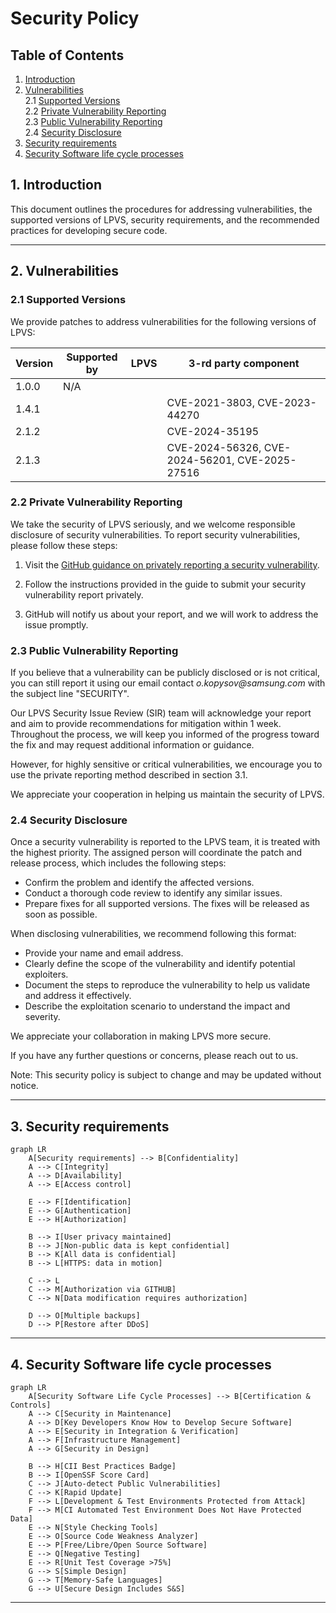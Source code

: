# Security Policy

## Table of Contents

1. [Introduction](#1-introduction)
2. [Vulnerabilities](#2-vulnerabilities)  
   2.1 [Supported Versions](#21-supported-versions)  
   2.2 [Private Vulnerability Reporting](#22-private-vulnerability-reporting)  
   2.3 [Public Vulnerability Reporting](#23-public-vulnerability-reporting)  
   2.4 [Security Disclosure](#24-security-disclosure)
3. [Security requirements](#3-security-requirements)
4. [Security Software life cycle processes](#4-security-software-life-cycle-processes)

## 1. Introduction

This document outlines the procedures for addressing vulnerabilities, the supported versions of LPVS, security requirements, and the recommended practices for developing secure code.

---

## 2. Vulnerabilities

### 2.1 Supported Versions

We provide patches to address vulnerabilities for the following versions of LPVS:

| Version     | Supported by | LPVS               | 3-rd party component                           |
| ----------- | ------------ | ------------------ | ---------------------------------------------- |
| 1.0.0       | N/A          |                    |                                                |
| 1.4.1       |              |                    | CVE-2021-3803, CVE-2023-44270                  |
| 2.1.2       |              |                    | CVE-2024-35195                                 |
| 2.1.3       |              |                    | CVE-2024-56326, CVE-2024-56201, CVE-2025-27516 |

### 2.2 Private Vulnerability Reporting

We take the security of LPVS seriously, and we welcome responsible disclosure of security vulnerabilities. To report security vulnerabilities, please follow these steps:

1. Visit the [GitHub guidance on privately reporting a security vulnerability](https://docs.github.com/en/code-security/security-advisories/guidance-on-reporting-and-writing/privately-reporting-a-security-vulnerability).

2. Follow the instructions provided in the guide to submit your security vulnerability report privately.

3. GitHub will notify us about your report, and we will work to address the issue promptly.

### 2.3 Public Vulnerability Reporting

If you believe that a vulnerability can be publicly disclosed or is not critical, you can still report it using our email contact _o.kopysov@samsung.com_ with the subject line "SECURITY".

Our LPVS Security Issue Review (SIR) team will acknowledge your report and aim to provide recommendations for mitigation within 1 week. Throughout the process, we will keep you informed of the progress toward the fix and may request additional information or guidance.

However, for highly sensitive or critical vulnerabilities, we encourage you to use the private reporting method described in section 3.1.

We appreciate your cooperation in helping us maintain the security of LPVS.

### 2.4 Security Disclosure

Once a security vulnerability is reported to the LPVS team, it is treated with the highest priority. The assigned person will coordinate the patch and release process, which includes the following steps:

- Confirm the problem and identify the affected versions.
- Conduct a thorough code review to identify any similar issues.
- Prepare fixes for all supported versions. The fixes will be released as soon as possible.

When disclosing vulnerabilities, we recommend following this format:

- Provide your name and email address.
- Clearly define the scope of the vulnerability and identify potential exploiters.
- Document the steps to reproduce the vulnerability to help us validate and address it effectively.
- Describe the exploitation scenario to understand the impact and severity.

We appreciate your collaboration in making LPVS more secure.

If you have any further questions or concerns, please reach out to us.

Note: This security policy is subject to change and may be updated without notice.

---

## 3. Security requirements

```mermaid
graph LR
    A[Security requirements] --> B[Confidentiality]
    A --> C[Integrity]
    A --> D[Availability]
    A --> E[Access control]

    E --> F[Identification]
    E --> G[Authentication]
    E --> H[Authorization]

    B --> I[User privacy maintained]
    B --> J[Non-public data is kept confidential]
    B --> K[All data is confidential]
    B --> L[HTTPS: data in motion]

    C --> L
    C --> M[Authorization via GITHUB]
    C --> N[Data modification requires authorization]

    D --> O[Multiple backups]
    D --> P[Restore after DDoS]
```

---

## 4. Security Software life cycle processes

```mermaid
graph LR
    A[Security Software Life Cycle Processes] --> B[Certification & Controls]
    A --> C[Security in Maintenance]
    A --> D[Key Developers Know How to Develop Secure Software]
    A --> E[Security in Integration & Verification]
    A --> F[Infrastructure Management]
    A --> G[Security in Design]

    B --> H[CII Best Practices Badge]
    B --> I[OpenSSF Score Card]
    C --> J[Auto-detect Public Vulnerabilities]
    C --> K[Rapid Update]
    F --> L[Development & Test Environments Protected from Attack]
    F --> M[CI Automated Test Environment Does Not Have Protected Data]
    E --> N[Style Checking Tools]
    E --> O[Source Code Weakness Analyzer]
    E --> P[Free/Libre/Open Source Software]
    E --> Q[Negative Testing]
    E --> R[Unit Test Coverage >75%]
    G --> S[Simple Design]
    G --> T[Memory-Safe Languages]
    G --> U[Secure Design Includes S&S]
```

---
